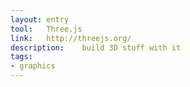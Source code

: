 ```yaml
---
layout: entry
tool:	Three.js
link:	http://threejs.org/
description:	build 3D stuff with it
tags:
- graphics
---
```


